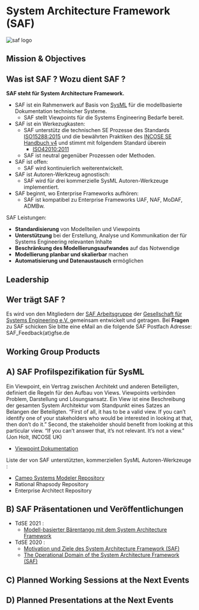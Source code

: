 # System Architecture Framework (SAF)
![saf logo](https://www.gfse.de/images/stories/GfSE_SAF_Logo.jpg)

## Mission & Objectives
 ## Was ist SAF ? Wozu dient SAF ?

**SAF steht für System Architecture Framework.**
* SAF ist ein Rahmenwerk auf Basis von [SysML](https://www.omgsysml.org/) für die modellbasierte Dokumentation technischer Systeme.
   * SAF stellt Viewpoints für die Systems Engineering Bedarfe bereit.
* SAF ist ein Werkezugkasten: 
  * SAF unterstütz die technischen SE Prozesse des Standards [ISO15288:2015](https://www.iso.org/standard/63711.html) und die bewährten Praktiken des [INCOSE SE Handbuch v4](https://www.incose.org/products-and-publications/se-handbook) und stimmt mit folgendem Standard überein
    * [ISO42010:2011](https://www.iso.org/standard/50508.html)
  * SAF ist neutral gegenüber Prozessen oder Methoden.
* SAF ist offen: 
  * SAF wird kontinuierlich weiterentwickelt.
* SAF ist Autoren-Werkzeug agnostisch: 
  * SAF wird für drei kommerzielle SysML Autoren-Werkzeuge implementiert.
* SAF beginnt, wo Enterprise Frameworks aufhören: 
  * SAF ist kompatibel zu Enterprise Frameworks UAF, NAF, MoDAF, ADMBw.

SAF Leistungen:
* **Standardisierung** von Modellteilen und Viewpoints
* **Unterstützung** bei der Erstellung, Analyse und Kommunikation der für Systems Engineering relevanten Inhalte
* **Beschränkung des Modellierungsaufwandes** auf das Notwendige
* **Modellierung planbar und skalierbar** machen
* **Automatisierung und Datenaustausch** ermöglichen


## Leadership
 ## Wer trägt SAF ?

Es wird von den Mitgliedern der [SAF Arbeitsgruppe](https://www.gfse.de/arbeitsgruppen.html) der [Gesellschaft für Systems Engineering e.V. ](https://www.gfse.de) gemeinsam entwickelt und getragen.
Bei **Fragen** zu SAF schicken Sie bitte eine eMail an die folgende SAF Postfach Adresse: SAF_Feedback(at)gfse.de

## Working Group Products
 ## A) SAF Profilspezifikation für SysML
Ein Viewpoint, ein Vertrag zwischen Architekt und anderen Beteiligten, definiert die Regeln für den Aufbau von Views. Viewpoints verbinden Problem, Darstellung und Lösungsansatz. Ein View ist eine Beschreibung der gesamten System Architektur vom Standpunkt eines Satzes an Belangen der Beteiligten. “First of all, it has to be a valid view. If you can’t identify one of your stakeholders who would be interested in looking at that, then don’t do it.” Second, the stakeholder should benefit from looking at this particular view. “If you can’t answer that, it’s not relevant. It’s not a view.” (Jon Holt, INCOSE UK)
* [Viewpoint Dokumentation](https://github.com/GfSE/SAF-Specification)

Liste der von SAF unterstützten, kommerziellen SysML Autoren-Werkzeuge :
 * [Cameo Systems Modeler Repository](https://github.com/GfSE/SAF-Cameo-Profile)
 * Rational Rhapsody Repository
 * Enterprise Architect Repository

 ## B) SAF Präsentationen und Veröffentlichungen
* TdSE 2021 : 
  * [Modell-basierter Bärentango mit dem System Architecture Framework](https://github.com/GfSE/SAF/raw/main/presentations/Modell-basierter%20B%C3%A4rentango%20mit%20dem%20System%20Architecture%20Framework.pdf)
* TdSE 2020 :
  * [Motivation und Ziele des System Architecture Framework (SAF)](https://github.com/GfSE/SAF/raw/main/presentations/Motivation%20und%20Ziele%20des%20System%20Architecture%20Framework.pdf)
  * [The Operational Domain of the System Architecture Framework (SAF)](https://github.com/GfSE/SAF/raw/main/presentations/The%20Operational%20Domain%20of%20the%20System%20Architecture%20Framework.pdf)

 ## C) Planned Working Sessions at the Next Events
 ## D) Planned Presentations at the Next Events
 

